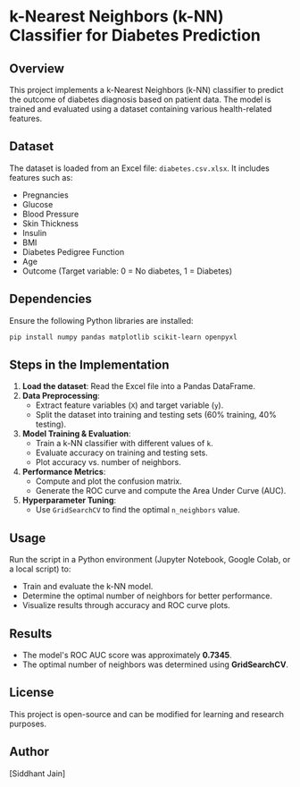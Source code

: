 # k-Nearest Neighbors (k-NN) Classifier for Diabetes Prediction

## Overview
This project implements a k-Nearest Neighbors (k-NN) classifier to predict the outcome of diabetes diagnosis based on patient data. The model is trained and evaluated using a dataset containing various health-related features.

## Dataset
The dataset is loaded from an Excel file: `diabetes.csv.xlsx`. It includes features such as:
- Pregnancies
- Glucose
- Blood Pressure
- Skin Thickness
- Insulin
- BMI
- Diabetes Pedigree Function
- Age
- Outcome (Target variable: 0 = No diabetes, 1 = Diabetes)

## Dependencies
Ensure the following Python libraries are installed:
```bash
pip install numpy pandas matplotlib scikit-learn openpyxl
```

## Steps in the Implementation

1. **Load the dataset**: Read the Excel file into a Pandas DataFrame.
2. **Data Preprocessing**:
   - Extract feature variables (`X`) and target variable (`y`).
   - Split the dataset into training and testing sets (60% training, 40% testing).
3. **Model Training & Evaluation**:
   - Train a k-NN classifier with different values of `k`.
   - Evaluate accuracy on training and testing sets.
   - Plot accuracy vs. number of neighbors.
4. **Performance Metrics**:
   - Compute and plot the confusion matrix.
   - Generate the ROC curve and compute the Area Under Curve (AUC).
5. **Hyperparameter Tuning**:
   - Use `GridSearchCV` to find the optimal `n_neighbors` value.

## Usage
Run the script in a Python environment (Jupyter Notebook, Google Colab, or a local script) to:
- Train and evaluate the k-NN model.
- Determine the optimal number of neighbors for better performance.
- Visualize results through accuracy and ROC curve plots.

## Results
- The model's ROC AUC score was approximately **0.7345**.
- The optimal number of neighbors was determined using **GridSearchCV**.

## License
This project is open-source and can be modified for learning and research purposes.

## Author
[Siddhant Jain]

